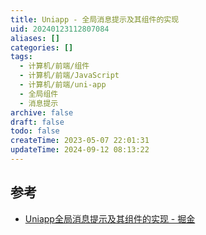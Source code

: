 ```yaml
---
title: Uniapp - 全局消息提示及其组件的实现
uid: 20240123112807084
aliases: []
categories: []
tags:
  - 计算机/前端/组件
  - 计算机/前端/JavaScript
  - 计算机/前端/uni-app
  - 全局组件
  - 消息提示
archive: false
draft: false
todo: false
createTime: 2023-05-07 22:01:31
updateTime: 2024-09-12 08:13:22
---
```


## 参考

- [Uniapp全局消息提示及其组件的实现 - 掘金](https://juejin.cn/post/7107442847422349326)
